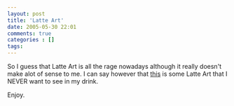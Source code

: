 ```yaml
---
layout: post
title: 'Latte Art'
date: 2005-05-30 22:01
comments: true
categories : []
tags:
---
```

So I guess that Latte Art is all the rage nowadays although it really doesn't make alot of sense to me. I can say however that <a href="http://www.flickr.com/photos/mrlipring/8857633/">this</a> is some Latte Art that I NEVER want to see in my drink.

Enjoy.

